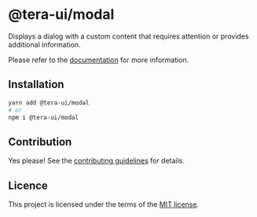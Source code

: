 # @tera-ui/modal

Displays a dialog with a custom content that requires attention or provides additional information.

Please refer to the [documentation](https://nextui.org/docs/components/modal) for more information.

## Installation

```sh
yarn add @tera-ui/modal
# or
npm i @tera-ui/modal
```

## Contribution

Yes please! See the
[contributing guidelines](https://github.com/hieumau12/nextui-tera/blob/master/CONTRIBUTING.md)
for details.

## Licence

This project is licensed under the terms of the
[MIT license](https://github.com/hieumau12/nextui-tera/blob/master/LICENSE).
